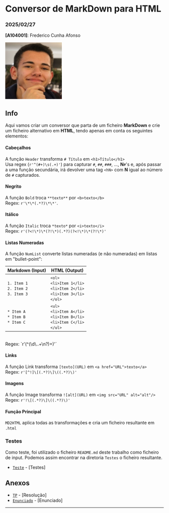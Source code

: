 # Conversor de MarkDown para HTML

### 2025/02/27

**[A104001]**: Frederico Cunha Afonso  

![Fred](../Photo.png)

## Info
Aqui vamos criar um conversor que parta de um ficheiro **MarkDown** e crie um ficheiro alternativo em **HTML**, tendo apenas em conta os seguintes elementos:

#### Cabeçalhos
A função `Header` transforma `# Título` em `<h1>Título</h1>`<br> 
Usa regex (`r'^(#+)\s(.+)'`) para capturar `#`, `##`, `###`, ..., **N**`#`'s e, após passar a uma função secundária, irá devolver uma tag `<hN>` com **N** igual ao número de `#` capturados.

#### Negrito
A função `Bold` troca `**texto**` por `<b>texto</b>`<br> 
Regex: `r'\*\*(.*?)\*\*'`.

#### Itálico
A função `Italic` troca `*texto*` por `<i>texto</i>`<br> 
Regex: `r'(?<!\*)\*(?!\*)(.*?)(?<!\*)\*(?!\*)'`

#### Listas Numeradas
A função `NumList` converte listas numeradas (e não numeradas) em listas em "bullet-point":
<br> 

| Markdown (Input)        | HTML (Output)           |
|-------------------------|-------------------------|
| `1. Item 1` <br> `2. Item 2` <br> `3. Item 3` | `<ol>` <br> `<li>Item 1</li>` <br> `<li>Item 2</li>` <br> `<li>Item 3</li>` <br> `</ol>` |
| `* Item A` <br> `* Item B` <br> `* Item C` | `<ul>` <br> `<li>Item A</li>` <br> `<li>Item B</li>` <br> `<li>Item C</li>` <br> `</ul>` |

<br>
Regex: `r'(^(\d\..+\n?)+)'`


#### Links
A função Link transforma `[texto](URL)` em `<a href="URL">texto</a>`<br> 
Regex: `r'[^!]\[(.*?)\]\((.*?)\)'`

#### Imagens
A função Image transforma `![alt](URL)` em `<img src="URL" alt="alt"/>`<br> 
Regex: `r'!\[(.*?)\]\((.*?)\)'`


#### Função Principal
`MD2HTML` aplica todas as transformações e cria um ficheiro resultante em `.html`

### Testes
Como teste, foi utilizado o ficheiro `README.md` deste trabalho como ficheiro de input. Podemos assim encontrar na diretoria  `Testes` o ficheiro resultante.

- [`Teste`](Testes/README.html) - [Testes] 


## Anexos 
- [`TP`](TPC3.ipynb) - [Resolução] 
- [`Enunciado`](Enunciado.pdf) - [Enunciado] 
---
